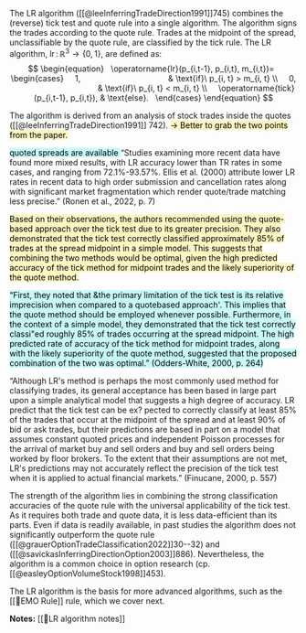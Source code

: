
The LR algorithm ([[@leeInferringTradeDirection1991]]745) combines the (reverse) tick test and quote rule into a single algorithm. The algorithm signs the trades according to the quote rule. Trades at the midpoint of the spread, unclassifiable by the quote rule, are classified by the tick rule. The LR algorithm, $\operatorname{lr} \colon \mathbb{R}^3 \to \left\{0,1\right\}$, are defined as:
$$
\begin{equation}
  \operatorname{lr}(p_{i,t-1}, p_{i,t}, m_{i,t})=
  \begin{cases}
    1,                                       & \text{if}\ p_{i, t} > m_{i, t} \\
    0,                                       & \text{if}\ p_{i, t} < m_{i, t} \\
    \operatorname{tick}(p_{i,t-1}, p_{i,t}), & \text{else}.
  \end{cases}
\end{equation}
$$

The algorithm is derived from an analysis of stock trades inside the quotes ([[@leeInferringTradeDirection1991]] 742). <mark style="background: #FFF3A3A6;">-> Better to grab the two points from the paper.</mark>

<mark style="background: #ABF7F7A6;">quoted spreads are available </mark> “Studies examining more recent data have found more mixed results, with LR accuracy lower than TR rates in some cases, and ranging from 72.1%-93.57%. Ellis et al. (2000) attribute lower LR rates in recent data to high order submission and cancellation rates along with significant market fragmentation which render quote/trade matching less precise.” (Ronen et al., 2022, p. 7)


<mark style="background: #FFF3A3A6;">Based on their observations, the authors recommended using the quote-based approach over the tick test due to its greater precision. They also demonstrated that the tick test correctly classified approximately 85% of trades at the spread midpoint in a simple model. This suggests that combining the two methods would be optimal, given the high predicted accuracy of the tick method for midpoint trades and the likely superiority of the quote method.</mark>

<mark style="background: #ABF7F7A6;">“First, they noted that &the primary limitation of the tick test is its relative imprecision when compared to a quotebased approach'. This implies that the quote method should be employed whenever possible. Furthermore, in the context of a simple model, they demonstrated that the tick test correctly classi"ed roughly 85% of trades occurring at the spread midpoint. The high predicted rate of accuracy of the tick method for midpoint trades, along with the likely superiority of the quote method, suggested that the proposed combination of the two was optimal.” (Odders-White, 2000, p. 264)</mark>

“Although LR's method is perhaps the most commonly used method for classifying trades, its general acceptance has been based in large part upon a simple analytical model that suggests a high degree of accuracy. LR predict that the tick test can be ex? pected to correctly classify at least 85% of the trades that occur at the midpoint of the spread and at least 90% of bid or ask trades, but their predictions are based in part on a model that assumes constant quoted prices and independent Poisson processes for the arrival of market buy and sell orders and buy and sell orders being worked by floor brokers. To the extent that their assumptions are not met, LR's predictions may not accurately reflect the precision of the tick test when it is applied to actual financial markets.” (Finucane, 2000, p. 557)

The strength of the algorithm lies in combining the strong classification accuracies of the quote rule with the universal applicability of the tick test.
As it requires both trade and quote data, it is less data-efficient than its parts. Even if data is readily available, in past studies the algorithm does not significantly outperform the quote rule ([[@grauerOptionTradeClassification2022]]30--32) and ([[@savickasInferringDirectionOption2003]]886).  Nevertheless, the algorithm is a common choice in option research (cp. [[@easleyOptionVolumeStock1998]]453). 

The LR algorithm is the basis for more advanced algorithms, such as the [[🔢EMO Rule]] rule, which we cover next. 

**Notes:**
[[🔢LR algorithm notes]]
